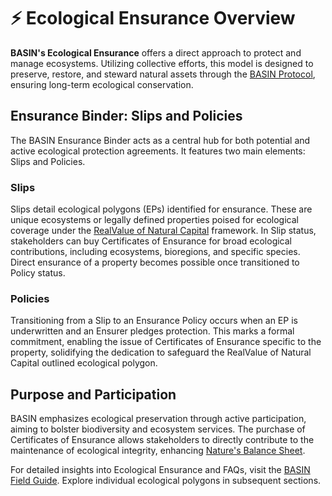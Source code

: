 # ⚡ Ecological Ensurance Overview

**BASIN's Ecological Ensurance** offers a direct approach to protect and manage ecosystems. Utilizing collective efforts, this model is designed to preserve, restore, and steward natural assets through the [BASIN Protocol](https://docs.basin.global/protocol/the-value-gap), ensuring long-term ecological conservation.

## Ensurance Binder: Slips and Policies

The BASIN Ensurance Binder acts as a central hub for both potential and active ecological protection agreements. It features two main elements: Slips and Policies.

### **Slips**

Slips detail ecological polygons (EPs) identified for ensurance. These are unique ecosystems or legally defined properties poised for ecological coverage under the [RealValue of Natural Capital](http://realvalue.basin.global/) framework. In Slip status, stakeholders can buy Certificates of Ensurance for broad ecological contributions, including ecosystems, bioregions, and specific species. Direct ensurance of a property becomes possible once transitioned to Policy status.

### **Policies**

Transitioning from a Slip to an Ensurance Policy occurs when an EP is underwritten and an Ensurer pledges protection. This marks a formal commitment, enabling the issue of Certificates of Ensurance specific to the property, solidifying the dedication to safeguard the RealValue of Natural Capital outlined ecological polygon.

## Purpose and Participation

BASIN emphasizes ecological preservation through active participation, aiming to bolster biodiversity and ecosystem services. The purchase of Certificates of Ensurance allows stakeholders to directly contribute to the maintenance of ecological integrity, enhancing [Nature's Balance Sheet](https://docs.basin.global/protocol/natures-balance-sheet).

For detailed insights into Ecological Ensurance and FAQs, visit the [BASIN Field Guide](https://docs.basin.global/). Explore individual ecological polygons in subsequent sections.
